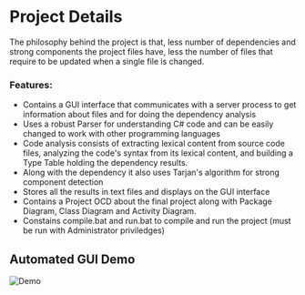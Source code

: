 # Project Details
The philosophy behind the project is that, less number of dependencies and strong components the project files have, less the number of files that require to be updated when a single file is changed.

### Features:
- Contains a GUI interface that communicates with a server process to get information about files and for doing the dependency analysis
- Uses a robust Parser for understanding C# code and can be easily changed to work with other programming languages
- Code analysis consists of extracting lexical content from source code files, analyzing the code's syntax from its lexical content, and building a Type Table holding the dependency results.
- Along with the dependency it also uses Tarjan's algorithm for strong component detection
- Stores all the results in text files and displays on the GUI interface
- Contains a Project OCD about the final project along with Package Diagram, Class Diagram and Activity Diagram. 
- Constains compile.bat and run.bat to compile and run the project (must be run with Administrator priviledges)


## Automated GUI Demo 

![Demo](https://i.imgur.com/8km3DaL.gif)
